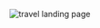 
![travel landing page](https://github.com/user-attachments/assets/6b61efe9-cf7d-4402-8711-850a28b73e22)
